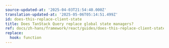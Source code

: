 ```yaml
---
source-updated-at: '2025-04-03T21:54:40.000Z'
translation-updated-at: '2025-05-06T05:14:51.499Z'
id: does-this-replace-client-state
title: Does TanStack Query replace global state managers?
ref: docs/zh-hans/framework/react/guides/does-this-replace-client-state.md
replace:
  hook: function
---
```

